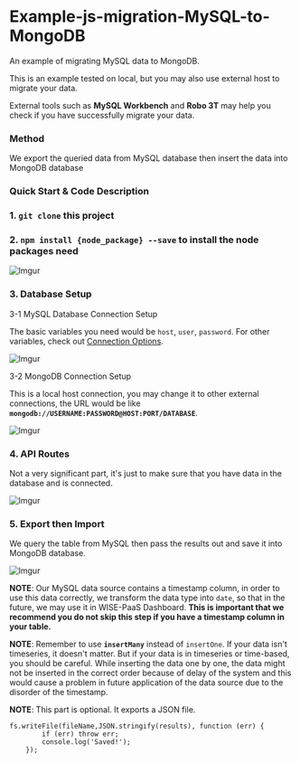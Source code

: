 # Example-js-migration-MySQL-to-MongoDB
An example of migrating MySQL data to MongoDB.

This is an example tested on local, but you may also use external host to migrate your data.

External tools such as **MySQL Workbench** and **Robo 3T** may help you check if you have successfully migrate your data.

### Method
We export the queried data from MySQL database then insert the data into MongoDB database

### Quick Start & Code Description

### 1. **`git clone`** this project

### 2. **`npm install {node_package} --save`** to install the node packages need

![Imgur](https://i.imgur.com/6CHc8Fn.jpg)

### 3. Database Setup

3-1 MySQL Database Connection Setup

The basic variables you need would be `host`, `user`, `password`. For other variables, check out [Connection 
Options](https://github.com/mysqljs/mysql#connection-options).

![Imgur](https://i.imgur.com/ihjEugM.png)

3-2 MongoDB Connection Setup

This is a local host connection, you may change it to other external connections, the URL would be like **`mongodb://USERNAME:PASSWORD@HOST:PORT/DATABASE`**.

![Imgur](https://i.imgur.com/uWvGJme.png)

### 4. API Routes

Not a very significant part, it's just to make sure that you have data in the database and is connected.

![Imgur](https://i.imgur.com/dhmcSvM.png)

### 5. Export then Import

We query the table from MySQL then pass the results out and save it into MongoDB database.

![Imgur](https://i.imgur.com/ivUcaKJ.png)

**NOTE**: Our MySQL data source contains a timestamp column, in order to use this data correctly, we transform the data type into `date`, so that in the future, we may use it in WISE-PaaS Dashboard. **This is important that we recommend you do not skip this step if you have a timestamp column in your table.**

**NOTE**: Remember to use **`insertMany`** instead of `insertOne`. If your data isn't timeseries, it doesn't matter. But if your data is in  timeseries or time-based, you should be careful. While inserting the data one by one, the data might not be inserted in the correct order because of delay of the system and this would cause a problem in future application of the data source due to the disorder of the timestamp.

**NOTE**: This part is optional. It exports a JSON file.
````
fs.writeFile(fileName,JSON.stringify(results), function (err) {
        if (err) throw err;
        console.log('Saved!');
    });
````

